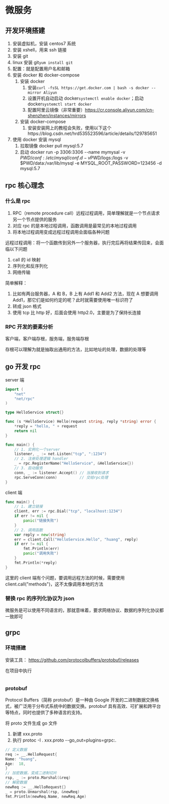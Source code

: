 # 微服务

## 开发环境搭建

1. 安装虚拟机，安装 centos7 系统
2. 安装 xshell，用来 ssh 链接
3. 安装 git
4. linux 安装 git`yum install git`
5. 配置：就是配置用户名和邮箱
6. 安装 docker 和 docker-compose
   1. 安装 docker
      1. 安装`curl -fsSL https://get.docker.com | bash -s docker --mirror Aliyun`
      2. 设置开机自动启动 docker`systemctl enable docker`；启动 docker`systemctl start docker`
      3. 配置阿里云镜像（非常重要）https://cr.console.aliyun.com/cn-shenzhen/instances/mirrors
   2. 安装 docker-compose
      1. 安装安装网上的教程会失败，使用以下这个https://blog.csdn.net/hrd535523596/article/details/129785651
7. 使用 docker 安装 mysql
   1. 拉取镜像 docker pull mysql:5.7
   2. 启动 docker run -p 3306:3306 --name mymysal -v $PWD/conf:/etc/mysql/conf.d -v$PWD/logs:/logs -v $PWD/data:/var/lib/mysql -e MYSQL_ROOT_PASSWORD=123456 -d mysql:5.7

## rpc 核心理念

### 什么是 rpc

1. RPC（remote procedure call）远程过程调用，简单理解就是一个节点请求另一个节点提供的服务
2. 对应 rpc 的是本地过程调用，函数调用是最常见的本地过程调用
3. 将本地过程调用变成远程过程调用会面临各种问题

远程过程调用：将一个函数传到另外一个服务器，执行完后再将结果传回来，会面临以下问题

1. call 的 id 映射
2. 序列化和反序列化
3. 网络传输

简单解释：

1. 比如有两台服务器，A 和 B，B 上有 Add1 和 Add2 方法，现在 A 想要调用 Add1，那它们是如何约定的呢？此时就需要使用唯一标识符了
2. 转成 json 格式
3. 使用 tcp 比 http 好，后面会使用 http2.0，主要是为了保持长连接

### RPC 开发的要素分析

客户端，客户端存根，服务端，服务端存根

存根可以理解为就是抽取出通用的方法，比如地址的处理，数据的处理等

## go 开发 rpc

server 端

```go
import (
	"net"
	"net/rpc"
)

type HelloService struct{}

func (s *HelloService) Hello(request string, reply *string) error {
	*reply = "hello, " + request
	return nil
}

func main() {
	// 1. 实例化一个server
	listener, _ := net.Listen("tcp", ":1234")
	// 2. 注册处理逻辑 handler
	_ = rpc.RegisterName("HelloService", &HelloService{})
	// 3. 启动服务
	conn, _ := listener.Accept() // 当接收到请求
	rpc.ServeConn(conn)          // 交给rpc处理
}

```

client 端

```go
func main() {
	// 1. 建立链接
	client, err := rpc.Dial("tcp", "localhost:1234")
	if err != nil {
		panic("链接失败")
	}
	// 2. 调用函数
	var reply = new(string)
	err = client.Call("HelloService.Hello", "huang", reply)
	if err != nil {
		fmt.Println(err)
		panic("调用失败")
	}
	fmt.Println(*reply)
}

```

这里的 client 端有个问题，要调用远程方法的时候，需要使用 client.call("methods")，这不太像调用本地的方法

### 替换 rpc 的序列化协议为 json

微服务是可以使用不同语言的，那就意味着，要求网络协议、数据的序列化协议都一致即可

## grpc

### 环境搭建

安装工具：
https://github.com/protocolbuffers/protobuf/releases

在项目中执行

```go install github.com/golang/protobuf/protoc-gen-go

```

### protobuf

Protocol Buffers（简称 protobuf）是一种由 Google 开发的二进制数据交换格式，被广泛用于分布式系统中的数据交换。protobuf 具有高效、可扩展和跨平台等特点，同时也提供了多种语言的支持。

将 proto 文件生成 go 文件

1. 新建 xxx.proto
2. 执行 protoc -I . xxx.proto --go_out=plugins=grpc:.

```go
// 定义数据
req := __.HelloRequest{
Name: "huang",
Age:  18,
}
// 加密数据，变成二进制切片
rsp, _ := proto.Marshal(&req)
// 解密数据
newReq := __.HelloRequest{}
_ = proto.Unmarshal(rsp, &newReq)
fmt.Println(newReq.Name, newReq.Age)
```
